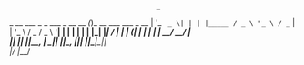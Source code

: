                                         _                      
 _ __ ___  _   _        ___ _ __   __ _(_)_ __   ___  ___ _ __ 
| '_ ` _ \| | | |_____ / _ \ '_ \ / _` | | '_ \ / _ \/ _ \ '__|
| | | | | | |_| |_____|  __/ | | | (_| | | | | |  __/  __/ |   
|_| |_| |_|\__, |      \___|_| |_|\__, |_|_| |_|\___|\___|_|   
           |___/                  |___/                        